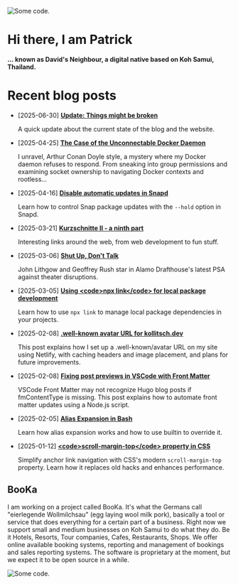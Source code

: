 ![][header1]

# Hi there, I am Patrick

**... known as David's Neighbour, a digital native based on Koh Samui, Thailand.**

# Recent blog posts
<!-- KOLLITSCH:START -->
- [2025-06-30] **[Update: Things might be broken](https://kollitsch.dev/blog/undefined/)**

  A quick update about the current state of the blog and the website.
- [2025-04-25] **[The Case of the Unconnectable Docker Daemon](https://kollitsch.dev/blog/undefined/)**

  I unravel, Arthur Conan Doyle style, a mystery where my Docker daemon refuses to respond. From sneaking into group permissions and examining socket ownership to navigating Docker contexts and rootless...
- [2025-04-16] **[Disable automatic updates in Snapd](https://kollitsch.dev/blog/undefined/)**

  Learn how to control Snap package updates with the `--hold` option in Snapd.
- [2025-03-21] **[Kurzschnitte II - a ninth part](https://kollitsch.dev/blog/undefined/)**

  Interesting links around the web, from web development to fun stuff.
- [2025-03-06] **[Shut Up, Don&#39;t Talk](https://kollitsch.dev/blog/undefined/)**

  John Lithgow and Geoffrey Rush star in Alamo Drafthouse&#39;s latest PSA against theater disruptions.
- [2025-03-05] **[Using &lt;code&gt;npx link&lt;/code&gt; for local package development](https://kollitsch.dev/blog/undefined/)**

  Learn how to use `npx link` to manage local package dependencies in your projects.
- [2025-02-08] **[.well-known avatar URL for kollitsch.dev](https://kollitsch.dev/blog/undefined/)**

  This post explains how I set up a .well-known/avatar URL on my site using Netlify, with caching headers and image placement, and plans for future improvements.
- [2025-02-08] **[Fixing post previews in VSCode with Front Matter](https://kollitsch.dev/blog/undefined/)**

  VSCode Front Matter may not recognize Hugo blog posts if fmContentType is missing. This post explains how to automate front matter updates using a Node.js script.
- [2025-02-05] **[Alias Expansion in Bash](https://kollitsch.dev/blog/undefined/)**

  Learn how alias expansion works and how to use builtin to override it.
- [2025-01-12] **[&lt;code&gt;scroll-margin-top&lt;/code&gt; property in CSS](https://kollitsch.dev/blog/undefined/)**

  Simplify anchor link navigation with CSS&#39;s modern `scroll-margin-top` property. Learn how it replaces old hacks and enhances performance.<!-- KOLLITSCH:END -->

## BooKa

I am working on a project called BooKa. It's what the Germans call "eierlegende Wollmilchsau" (egg laying wool milk pork), basically a tool or service that does everything for a certain part of a business. Right now we support small and medium businesses on Koh Samui to do what they do. Be it Hotels, Resorts, Tour companies, Cafes, Restaurants, Shops. We offer online available booking systems, reporting and management of bookings and sales reporting systems. The software is proprietary at the moment, but we expect it to be open source in a while.

![][header3]

[header1]: https://raw.githubusercontent.com/davidsneighbour/davidsneighbour/master/static/header1.jpg "Some code."
[header3]: https://raw.githubusercontent.com/davidsneighbour/davidsneighbour/master/static/header3.jpg "Some code."

